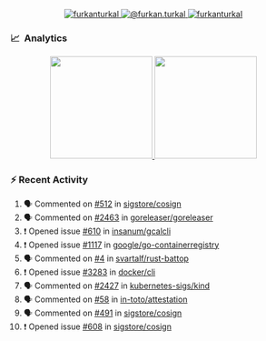 <p align="center">
  <a href="https://linkedin.com/in/furkanturkal" target="blank">
    <img src="https://img.shields.io/badge/linkedin-%230077B5.svg?&style=for-the-badge&logo=linkedin&logoColor=white" alt="furkanturkal" />
  </a>
  <a href="https://medium.com/@furkan.turkal" target="blank">
    <img src="https://img.shields.io/badge/medium-%2312100E.svg?&style=for-the-badge&logo=medium&logoColor=white" alt="@furkan.turkal" />
  </a>
  <a href="https://twitter.com/furkanturkaI" target="blank">
    <img src="https://img.shields.io/badge/Twitter-1DA1F2?style=for-the-badge&logo=twitter&logoColor=white" alt="furkanturkaI" />
  </a>
</p>

### 📈 &nbsp;Analytics

<p align="center">
  <a href="https://github.com/bufgix">
    <img height="180em" src="https://github-readme-stats-eight-theta.vercel.app/api?username=Dentrax&show_icons=true&theme=algolia&include_all_commits=true&count_private=true&line_height=26"/>
    <img height="180em" src="https://github-readme-stats-eight-theta.vercel.app/api/top-langs/?username=Dentrax&layout=compact&langs_count=8&theme=algolia&line_height=26"/>
  </a>
</p>

### :zap: Recent Activity

<!--START_SECTION:activity-->
1. 🗣 Commented on [#512](https://github.com/sigstore/cosign/issues/512) in [sigstore/cosign](https://github.com/sigstore/cosign)
2. 🗣 Commented on [#2463](https://github.com/goreleaser/goreleaser/issues/2463) in [goreleaser/goreleaser](https://github.com/goreleaser/goreleaser)
3. ❗️ Opened issue [#610](https://github.com/insanum/gcalcli/issues/610) in [insanum/gcalcli](https://github.com/insanum/gcalcli)
4. ❗️ Opened issue [#1117](https://github.com/google/go-containerregistry/issues/1117) in [google/go-containerregistry](https://github.com/google/go-containerregistry)
5. 🗣 Commented on [#4](https://github.com/svartalf/rust-battop/issues/4) in [svartalf/rust-battop](https://github.com/svartalf/rust-battop)
6. ❗️ Opened issue [#3283](https://github.com/docker/cli/issues/3283) in [docker/cli](https://github.com/docker/cli)
7. 🗣 Commented on [#2427](https://github.com/kubernetes-sigs/kind/issues/2427) in [kubernetes-sigs/kind](https://github.com/kubernetes-sigs/kind)
8. 🗣 Commented on [#58](https://github.com/in-toto/attestation/issues/58) in [in-toto/attestation](https://github.com/in-toto/attestation)
9. 🗣 Commented on [#491](https://github.com/sigstore/cosign/issues/491) in [sigstore/cosign](https://github.com/sigstore/cosign)
10. ❗️ Opened issue [#608](https://github.com/sigstore/cosign/issues/608) in [sigstore/cosign](https://github.com/sigstore/cosign)
<!--END_SECTION:activity-->
